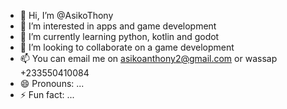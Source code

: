 - 👋 Hi, I’m @AsikoThony
- 👀 I’m interested in apps and game development
- 🌱 I’m currently learning python, kotlin and godot
- 💞️ I’m looking to collaborate on a game development
- 📫 You can email me on asikoanthony2@gmail.com or wassap +233550410084
- 😄 Pronouns: ...
- ⚡ Fun fact: ...

<!---
AsikoThony/AsikoThony is a ✨ special ✨ repository because its `README.md` (this file) appears on your GitHub profile.
You can click the Preview link to take a look at your changes.
--->
